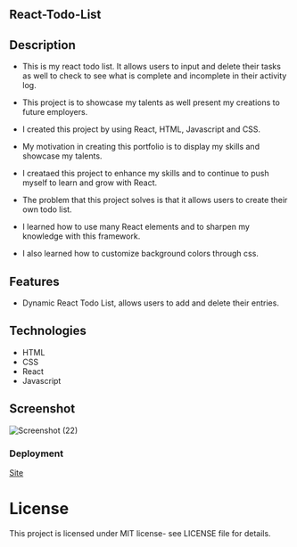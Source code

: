 ## React-Todo-List

## Description

- This is my react todo list. It allows users to input and delete their tasks as well to check to see what is complete and incomplete in their activity log.

- This project is to showcase my talents as well present my creations to future employers.
- I created this project by using React, HTML, Javascript and CSS.
- My motivation in creating this portfolio is to display my skills and showcase my talents.
- I creataed this project to enhance my skills and to continue to push myself to learn and grow with React.
- The problem that this project solves is that it allows users to create their own todo list.
- I learned how to use many React elements and to sharpen my knowledge with this framework.
- I also learned how to customize background colors through css.

## Features

- Dynamic React Todo List, allows users to add and delete their entries.

## Technologies

- HTML
- CSS
- React
- Javascript

## Screenshot

![Screenshot (22)](https://user-images.githubusercontent.com/71462708/125765204-3b918cc8-ecda-4fd2-8b8c-0e2cb47879fb.png)

### Deployment

[Site](https://antonneturner.github.io/Portofolio/)

# License

This project is licensed under MIT license- see LICENSE file for details.
